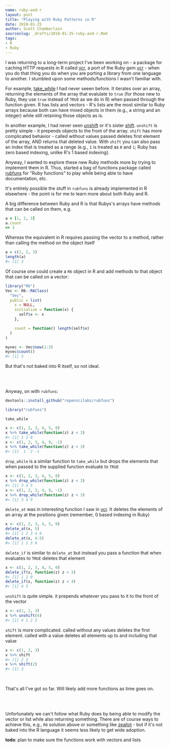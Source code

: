 ```yaml
---
name: ruby-and-r
layout: post
title: "Playing with Ruby Patterns in R"
date: 2018-01-25
author: Scott Chamberlain
sourceslug: _drafts/2018-01-25-ruby-and-r.Rmd
tags:
- R
- Ruby
---
```




I was returning to a long-term project I've been working on - a package for caching HTTP requests in R called [vcr][rvcr], a port of the Ruby gem [vcr][] - when you do that thing you do when you are porting a library from one language to another. I stumbled upon some methods/functions I wasn't familiar with. 

For example, [take_while](https://apidock.com/ruby/Array/take_while) I had never seeen before. It iterates over an array, returning the elements of the array that evalulate to `true` (for those new to Ruby, they use `true` instead of `TRUE` as we do in R) when passed through the function given. R has lists and vectors - R's lists are the most similar to Ruby arrays because both can have mixed objects in them (e.g., a string and an integer) while still retaining those objects as is. 

In another example, I had never seen [unshift](https://apidock.com/ruby/Array/unshift) or it's sister [shift](https://apidock.com/ruby/v1_9_3_392/Array/shift). `unshift` is pretty simple - it prepends objects to the front of the array. `shift` has more complicated behavior - called without values passed deletes first element of the array, AND returns that deleted value. With `shift` you can also pass an index that is treated as a range (e.g., `1` is treated as `0` and `1`; Ruby has zero based indexing, unlike R's 1 based indexing). 

Anyway, I wanted to explore these new Ruby methods more by trying to implement them in R. Thus, started a bag of functions package called [rubfuns][] for "Ruby functions" to play while being able to have documentation, etc. 

It's entirely possible the stuff in `rubfuns` is already implemented in R elsewhere - the point is for me to learn more about both Ruby and R.

A big difference between Ruby and R is that Rubys's arrays have methods that can be called on them, e.g. 

```ruby
a = [1, 2, 3]
a.count
=> 3
```

Whereas the equivalent in R requires passing the vector to a method, rather than calling the method on the object itself


```r
a = c(1, 2, 3)
length(a)
#> [1] 3
```

Of course one could create a `R6` object in R and add methods to that object that can be called on a vector:


```r
library("R6")
Vec <- R6::R6Class(
  "Vec",
  public = list(
    x = NULL,
    initialize = function(x) {
      self$x <- x
    },

    count = function() length(self$x)
  )
)
```


```r
myvec <- Vec$new(1:3)
myvec$count()
#> [1] 3
```

But that's not baked into R itself, so not ideal.

<br><br>

Anyway, on with `rubfuns`:


```r
devtools::install_github("ropenscilabs/rubfuns")
```


```r
library("rubfuns")
```

`take_while` 


```r
x <- c(1, 2, 3, 4, 5, 0)
x %>% take_while(function(z) z < 3)
#> [1] 1 2 0
x <- c(1, 2, 3, 4, 9, -1)
x %>% take_while(function(z) z < 3)
#> [1]  1  2 -1
```

`drop_while` is a similar function to `take_while` but drops the elements that when passed to the supplied function evaluate to `TRUE`


```r
x <- c(1, 2, 3, 4, 5, 0)
x %>% drop_while(function(z) z < 3)
#> [1] 3 4 5
x <- c(1, 2, 3, 4, 9, -1)
x %>% drop_while(function(z) z < 3)
#> [1] 3 4 9
```

`delete_at` was in interesting function I saw in [vcr][]. It deletes the elements of an array at the positions given (remember, 0 based indexing in Ruby)


```r
x <- c(1, 2, 3, 4, 5, 0)
delete_at(x, 5)
#> [1] 1 2 3 4 0
delete_at(x, 4:5)
#> [1] 1 2 3 0
```

`delete_if` is similar to `delete_at` but instead you pass a function that when evaluates to `TRUE` deletes that element


```r
x <- c(1, 2, 3, 4, 5, 0)
delete_if(x, function(z) z > 2)
#> [1] 1 2 0
delete_if(x, function(z) z < 4)
#> [1] 4 5
```

`unshift` is quite simple. it prepends whatever you pass to it to the front of the vector


```r
x <- c(1, 2, 3)
x %>% unshift(4)
#> [1] 4 1 2 3
```


`shift` is more complicated. called without any values deletes the first element. called with a value deletes all elements up to and including that value


```r
x <- c(1, 2, 3)
x %>% shift
#> [1] 2 3
x %>% shift(2)
#> [1] 3
```

<br>

That's all I've got so far. Will likely add more functions as time goes on.

<br><br>

Unfortunately we can't follow what Ruby does by being able to modify the vector or list while also returning something. There are of course ways to achieve this, e.g., `R6` solution above or something like [zeallot][] - but if it's not baked into the R language it seems less likely to get wide adoption.

**todo**: plan to make sure the functions work with vectors and lists


[rvcr]: https://github.com/ropensci/vcr
[vcr]: https://github.com/vcr/vcr
[rubfuns]: https://github.com/ropenscilabs/rubfuns
[zeallot]: https://github.com/nteetor/zeallot
